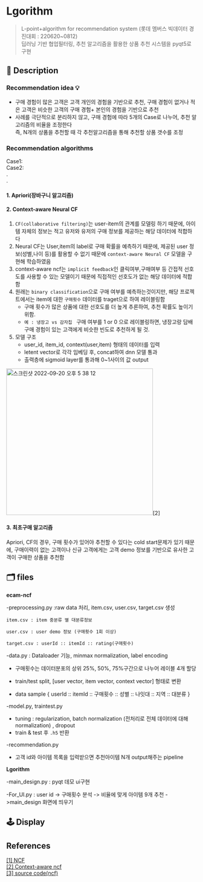# Lgorithm
>L-point+algorithm for recommendation system (롯데 멤버스 빅데이터 경진대회 : 220620~0812)  
딥러닝 기반 협업필터링, 추천 알고리즘을 활용한 상품 추천 시스템을 pyqt5로 구현

## 🍁 Description

### Recommendation idea 💡
- 구매 경험이 많은 고객은 고객 개인의 경험을 기반으로 추천, 구매 경험이 없거나 적은 고객은 비슷한 고객의 구매 경험+ 본인의 경험을 기반으로 추천
- 사례를 극단적으로 분리하지 않고, 구매 경험에 따라 5개의 Case로 나누어, 추천 알고리즘의 비율을 조정한다  
  즉, N개의 상품을 추천할 때 각 추천알고리즘을 통해 추천할 상품 갯수를 조정

### Recommendation algorithms 

Case1:  
Case2:  
.  
.

#### 1. Apriori(장바구니 알고리즘)  

#### 2. Context-aware Neural CF  
1. `CF(collaborative filtering)`는 user-item의 관계를 모델링 하기 때문에, 아이템 자체의 정보는 적고 유저와 유저의 구매 정보를 제공하는 해당 데이터에 적합하다
2. Neural CF는 User,item의 label로 구매 확률을 예측하기 때문에, 제공된 user 정보(성별,나이 등)를 활용할 수 없기 때문에 `context-aware Neural CF` 모델을 구현해 학습하였음
3. context-aware ncf는 `implicit feedback`인 클릭여부,구매여부 등 간접적 선호도를 사용할 수 있는 모델이기 때문에 직접적인 선호도가 없는 해당 데이터에 적합함
4. 원래는 `binary classification`으로 구매 여부를 예측하는것이지만, 해당 프로젝트에서는 item에 대한 `구매횟수` 데이터를 traget으로 하여 레이블링함
    - 구매 횟수가 많은 상품에 대한 선호도를 더 높게 추론하여, 추천 확률도 높이기 위함.
    - `예 : 냉장고 vs 감자칩 ` 구매 여부를 1 or 0 으로 레이블링하면, 냉장고랑 담배 구매 경험이 있는 고객에게 비슷한 빈도로 추천하게 될 것. 
5. 모델 구조 
    - user_id, item_id, context(user,item) 형태의 데이터를 입력
    - letent vector로 각각 임베딩 후, concat하여 dnn 모델 통과
    - 출력층에 sigmoid layer를 통과해 0~1사이의 값 output

<img width="388" alt="스크린샷 2022-09-20 오후 5 38 12" src="https://user-images.githubusercontent.com/61912635/191210293-8e88e854-4d68-4202-ba0e-577c6a6ccc7c.png">[2]

#### 3. 최초구매 알고리즘
Apriori, CF의 경우, 구매 횟수가 있어야 추천할 수 있다는 cold start문제가 있기 때문에, 구매이력이 없는 고객이나 신규 고객에게는 고객 demo 정보를 기반으로 유사한 고객이 구매한 상품을 추천함

## 🗂 files

**ecam-ncf**

-preprocessing.py :raw data 처리, item.csv, user.csv, target.csv 생성

    item.csv : item 중분류 별 대분류정보

    user.csv : user demo 정보 (구매횟수 1회 이상)

    target.csv : userId :: itemId :: rating(구매횟수)

-data.py : Dataloader 기능, minmax normalization, label encoding
- 구매횟수는 데이터분포의 상위 25%, 50%, 75%구간으로 나누어 레이블 4개 할당

- train/test split, [user vector, item vector, context vector] 형태로 변환

- data sample { userId :: itemId :: 구매횟수 :: 성별 :: 나잇대 ::  지역 :: 대분류 }

-model.py, traintest.py

- tuning : regularization, batch normalization (전처리로 전체 데이터에 대해 normalization) , dropout
- train & test 후 `.h5` 반환

-recommendation.py

- 고객 id와 아이템 목록을 입력받으면 추천아이템 N개 output해주는 pipeline

**Lgorithm**

-main_design.py : pyqt 데모 ui구현

-For_UI.py : user id -> 구매횟수 분석 -> 비율에 맞게 아이템 9개 추천 ->main_design 화면에 띄우기

## 🕹 Display 



## References
[[1] NCF](https://arxiv.org/pdf/1708.05031.pdf%E4%B8%AD%E9%A6%96%E5%85%88%E8%A2%AB%E6%8F%90%E5%87%BA%E6%9D%A5%E3%80%82%E8%AE%BA%E6%96%87%E5%81%87%E8%AE%BE%E5%A6%82%E6%9E%9C%E7%94%A8%E6%88%B7u%E8%B4%AD%E4%B9%B0%E4%BA%86%E7%89%A9%E5%93%81i,%E5%88%99yui=1%E5%90%A6%E5%88%99yui=0%EF%BC%8C%E5%88%99%E6%9C%80%E7%BB%88%E7%9A%84%E6%9C%BA%E5%99%A8%E5%AD%A6%E4%B9%A0%E7%9A%84%E6%A8%A1%E5%9E%8B%E7%9A%84%E4%BC%98%E5%8C%96%E7%9B%AE%E6%A0%87%E4%B8%BA)  
[[2] Context-aware ncf](https://www.researchgate.net/profile/Moshe-Unger/publication/341635365_Context-Aware_Recommendations_Based_on_Deep_Learning_Frameworks/links/61541b9d39b8157d900498d1/Context-Aware-Recommendations-Based-on-Deep-Learning-Frameworks.pdf)  
[[3] source code(ncf)](https://github.com/supkoon/neuralCF_tf2)
